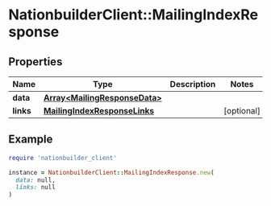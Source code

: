 # NationbuilderClient::MailingIndexResponse

## Properties

| Name | Type | Description | Notes |
| ---- | ---- | ----------- | ----- |
| **data** | [**Array&lt;MailingResponseData&gt;**](MailingResponseData.md) |  |  |
| **links** | [**MailingIndexResponseLinks**](MailingIndexResponseLinks.md) |  | [optional] |

## Example

```ruby
require 'nationbuilder_client'

instance = NationbuilderClient::MailingIndexResponse.new(
  data: null,
  links: null
)
```

